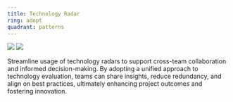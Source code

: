 ```yaml
---
title: Technology Radar
ring: adopt
quadrant: patterns
---
```


[![](https://img.shields.io/badge/techradar-19967d?logo=serverfault&logoColor=000&style=flat)](https://techradar.aoe.com/)
[![](https://img.shields.io/badge/github-de5f85?logo=github&logoColor=000&style=flat)](https://github.com/AOEpeople/aoe_technology_radar)

Streamline usage of technology radars to support cross-team collaboration and informed decision-making. By adopting a unified approach to technology evaluation, teams can share insights, reduce redundancy, and align on best practices, ultimately enhancing project outcomes and fostering innovation.